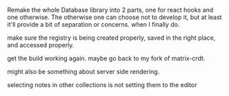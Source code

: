 Remake the whole Database library into 2 parts, one for react hooks and one otherwise. The otherwise one can choose not to develop it, but at least it'll provide a bit of separation or concerns. when I finally do.

make sure the registry is being created properly, saved in the right place, and accessed properly.

get the build working again. maybe go back to my fork of matrix-crdt.

might also be something about server side rendering.

selecting notes in other collections is not setting them to the editor
